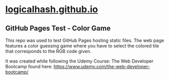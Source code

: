 # [logicalhash.github.io](logicalhash.github.io)
## GitHub Pages Test - Color Game

This repo was used to test GitHub Pages hosting static files. 
The web page features a color guessing game where you have to select the colored tile that corresponds to the RGB code given.

It was created while following the Udemy Course: The Web Developer Bootcamp found here: https://www.udemy.com/the-web-developer-bootcamp/
